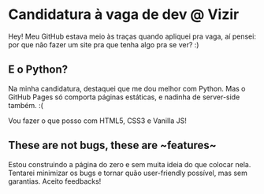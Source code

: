 # Candidatura à vaga de dev @ Vizir

Hey! Meu GitHub estava meio às traças quando apliquei pra vaga, aí pensei: por que não fazer um site pra que tenha algo pra se ver? :)

## E o Python?

Na minha candidatura, destaquei que me dou melhor com Python. Mas o GitHub Pages só comporta páginas estáticas, e nadinha de server-side também. :(

Vou fazer o que posso com HTML5, CSS3 e Vanilla JS!

## These are not bugs, these are ~features~

Estou construindo a página do zero e sem muita ideia do que colocar nela. Tentarei minimizar os bugs e tornar quão user-friendly possível, mas sem garantias. Aceito feedbacks!
